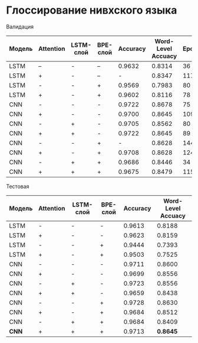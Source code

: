 # Глоссирование нивхского языка

Валидация

| Модель      | Attention  | LSTM-слой  |  BPE-слой  | Accuracy   | Word-Level Accuacy |  Epoch  |
|-------------|------------|------------|------------|------------|--------------------|---------|
|  LSTM       |     –      |      -     |    –       |   0.9632   |       0.8314       |  36     |
|  LSTM       |     +      |      -     |    –       |   -        |       0.8347       |  117    |
|  LSTM       |     -      |      -     |    +       |   0.9569   |       0.7983       |  80     |
|  LSTM       |     +      |      -     |    +       |   0.9602   |       0.8116       |  78     |
|  CNN        |     -      |      -     |    -       |   0.9722   |       0.8678       |  75     |
|  CNN        |     +      |      -     |    -       |   0.9700   |       0.8645       |  109    |
|  CNN        |     -      |      +     |    -       |   0.9705   |       0.8562       |  80     |
|  CNN        |     +      |      +     |    -       |   0.9722   |       0.8645       |  89     |
|  CNN        |     -      |      -     |    +       |   -        |       0.8628       |  144    |
|  CNN        |     +      |      -     |    +       |   0.9708   |       0.8628       |  124    |
|  CNN        |     -      |      +     |    +       |   0.9686   |       0.8446       |  34     |
|  CNN        |     +      |      +     |    +       |   0.9675   |       0.8479       |  115    |



Тестовая

| Модель      | Attention  |  LSTM-слой |  BPE-слой  | Accuracy   | Word-Level Accuacy |
|-------------|------------|------------|------------|------------|--------------------|
|LSTM         |      -     |    -       |     -      |  0.9613    |        0.8188      |
|LSTM         |      +     |    -       |     -      |  0.9623    |        0.8159      |
|LSTM         |      -     |    -       |     +      |  0.9444    |        0.7393      |
|LSTM         |      +     |    -       |     +      |  0.9503    |        0.7525      |
|CNN          |      -     |    -       |     -      |  0.9711    |        0.8600      |
|CNN          |      +     |    -       |     -      |  0.9699    |        0.8556      |
|CNN          |      -     |    +       |     -      |  0.9723    |        0.8556      |
|CNN          |      +     |    +       |     -      |  0.9659    |        0.8438      |
|CNN          |      -     |    -       |     +      |  0.9728    |        0.8630      |
|CNN          |      +     |    -       |     +      |  0.9684    |        0.8512      |
|CNN          |      -     |    +       |     +      |  0.9684    |        0.8409      |
|**CNN**          |      +     |    +       |     +      |  0.9713    |        **0.8645**     |

